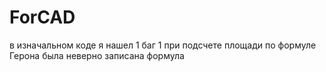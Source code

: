 # ForCAD
в изначальном коде я нашел 1 баг
1 при подсчете площади по формуле Герона была неверно записана формула
